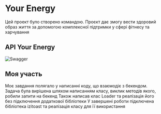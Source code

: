 # Your Energy

Цей проект було створено командою. Проєкт дає змогу вести здоровий образ життя за 
допомогою комплексної підтримки у сфері фітнесу та харчування

## API Your Energy

![Swagger](https://your-energy.b.goit.study/api-docs/)

## Моя участь

Моє завдання полягало у написанні коду, що взаємодіє з бекендом.
Задача була вирішена шляхом написанням класу, виклик методів якого, робили запити на бекенд
Також написав клас Loader та реалізація його без підключення додаткової бібліотеки
У завершені роботи підключена бібліотека izitoast та реалізація класу для її використання  